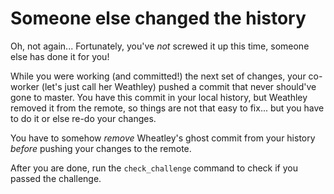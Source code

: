 # Someone else changed the history

Oh, not again...
Fortunately, you've *not* screwed it up this time, someone else has done it for you!

While you were working (and committed!) the next set of changes, your co-worker 
(let's just call her Weathley) pushed a commit that never should've gone to master.
You have this commit in your local history, but Weathley removed it from the
remote, so things are not that easy to fix... but you have to do it or else
re-do your changes.

You have to somehow _remove_ Wheatley's ghost commit from your history _before_
pushing your changes to the remote.

After you are done, run the `check_challenge` command to check if you passed the challenge.

